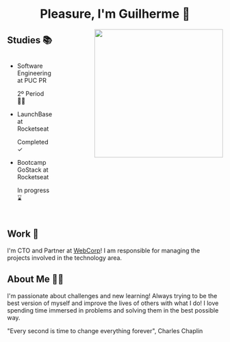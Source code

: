 <div>
  <h1 align="center">Pleasure, I'm Guilherme 👋 
    <!-- <a href="https://www.linkedin.com/in/guilherme-illescas/">
      <img 
        style="display: flex; align-items: center; justify-content: center; height: 30px; margin-left: 24px;" 
        src="https://webcorp.com.br/linkedin.png">
    </a> -->
  </h1>

  <img width="300" position="absolute" align="right" src="https://webcorp.com.br/man-coding.png" >

  <h2>Studies 📚</h2>
  <div style="display: grid; grid-template-columns: 1fr 1fr">
    <ul>
      <li>Software Engineering at PUC PR</li>
      <p>2º Period 🚶🏼</p>
      <li>LaunchBase at Rocketseat</li>
      <p>Completed ✓</p>
      <li>Bootcamp GoStack at Rocketseat</li>
      <p>In progress ⌛️</p>
    </ul>
  </div>

  <h2>Work 💼</h2>
  <p>I'm CTO and Partner at <a href="https://webcorp.com.br">WebCorp</a>! I am responsible for managing the projects involved in the technology area.</p>

  <h2>About Me 🤙🏼</h2>
  <p>I'm passionate about challenges and new learning! Always trying to be the best version of myself and improve the lives of others with what I do!
  I love spending time immersed in problems and solving them in the best possible way.

  "Every second is time to change everything forever", Charles Chaplin</p>
</div>
